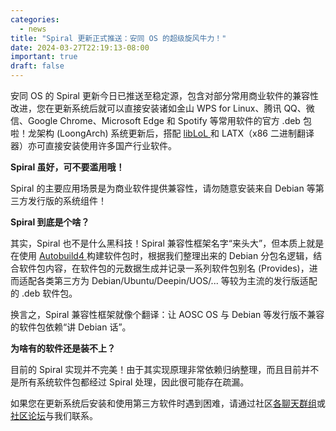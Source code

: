 ```yaml
---
categories:
  - news
title: "Spiral 更新正式推送：安同 OS 的超级旋风牛力！"
date: 2024-03-27T22:19:13-08:00
important: true
draft: false
---
```


安同 OS 的 Spiral 更新今日已推送至稳定源，包含对部分常用商业软件的兼容性改进，您在更新系统后就可以直接安装诸如金山 WPS for Linux、腾讯 QQ、微信、Google Chrome、Microsoft Edge 和 Spotify 等常用软件的官方 .deb 包啦！龙架构 (LoongArch) 系统更新后，搭配 [libLoL ](https://liblol.aosc.io/) 和 LATX（x86 二进制翻译器）亦可直接安装使用许多国产行业软件。

**Spiral 虽好，可不要滥用哦！**

Spiral 的主要应用场景是为商业软件提供兼容性，请勿随意安装来自 Debian 等第三方发行版的系统组件！

**Spiral 到底是个啥？**

其实，Spiral 也不是什么黑科技！Spiral 兼容性框架名字“来头大”，但本质上就是在使用 [Autobuild4 ](https://github.com/AOSC-Dev/autobuild4) 构建软件包时，根据我们整理出来的 Debian 分包名逻辑，结合软件包内容，在软件包的元数据生成并记录一系列软件包别名 (Provides)，进而适配各类第三方为 Debian/Ubuntu/Deepin/UOS/... 等较为主流的发行版适配的 .deb 软件包。

换言之，Spiral 兼容性框架就像个翻译：让 AOSC OS 与 Debian 等发行版不兼容的软件包依赖“讲 Debian 话”。

**为啥有的软件还是装不上？**

目前的 Spiral 实现并不完美！由于其实现原理非常依赖归纳整理，而且目前并不是所有系统软件包都经过 Spiral 处理，因此很可能存在疏漏。

如果您在更新系统后安装和使用第三方软件时遇到困难，请通过社区[各聊天群组](https://aosc.io/zh-cn/contact/)或[社区论坛](https://bbs.aosc.io/)与我们联系。